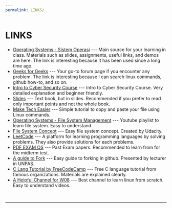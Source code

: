 ```yaml
---
permalink: LINKS/
---
```


# LINKS

* [Operating Systems - Sistem Operasi](https://os.vlsm.org/) ---
Main source for your learning in class.
Materials such as slides, assignments, useful links, and demos are here.
The link is interesting because it has been used since a long time ago.
* [Geeks for Geeks](https://www.geeksforgeeks.org/) ---
Your go-to forum page if you encounter any problem.
The link is interesting because I can search linux commands, github how-to, and so on.
* [Intro to Cyber Security Course](https://youtu.be/U_P23SqJaDc) ---
Intro to Cyber Security Course.
Very detailed explanation and beginner friendly.
* [Slides](https://www.os-book.com/OS10/slide-dir/) ---
Text book, but in slides.
Recommended if you prefer to read only important points and not the whole book.
* [Make Tech Easier](https://www.maketecheasier.com/copy-paste-files-linux-command-line/) ---
Simple tutorial to copy and paste your file using Linux commands.
* [Operating Systems - File System Management](https://www.youtube.com/watch?v=DYGIPiez5GY&list=PLySKRj7KSLYgS9jVyonZTFpiYkIzZXF2-) --- 
Youtube playlist to learn file system. Easy to understand.
* [File System Concept](https://www.youtube.com/watch?v=mzUyMy7Ihk0) ---
Easy file system concept. Created by Udacity.
* [LeetCode](https://leetcode.com/problemset/all/) ---
A platform for learning programming languages by solving problems. They also provide solutions for each problems.
* [PDF EXAM OS](https://rms46.vlsm.org/1/94.pdf) ---
Past Exam papers. Recommended to learn from for the midterm test.
* [A guide to Fork](https://www.youtube.com/watch?v=8rry2ncZmfg) ---
Easy guide to forking in github. Presented by lecturer in UNPAS.
* [C Lang Tutorial by FreeCodeCamp](https://www.youtube.com/watch?v=KJgsSFOSQv0) ---
Free C language tutorial from famous organizations. Materials are explained clearly.
* [A Helpful Channel for W08](https://www.youtube.com/@Kernotex) ---
Best channel to learn linux from scratch. Easy to understand videos.
<br>
<hr>
